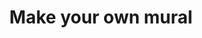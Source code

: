 ---
pid: llg94
title: Make your own mural
location_transcription: a blank wall that isn't being used for anything
coordinates: "[-75.170171704074, 40.028512157633]"
zipcode: '19119'
gen_neighborhood: Northwest Philadelphia
neighborhood: Mount Airy
outside_phl: 
age: '14'
age_range: 13-19
instagram: 
image_file_name: llg_94.jpg
proposal_transcription: |-
  FOLLOW YOUR DREAMS


  Chalk bin—>


  People can write a message on a blank wall. They can draw with chalk, and after a month it will be washed away. You can bring your own chalk.
topic: Uplifting
topic_summary: 0, 0
type: 2D,Garden,Interactive,Mural
keywords_other: chalk, dreams, future, recurring
credit: Elijah Oglesby
image_labels: 
twitter: 
facebook: 
permalink: "/monuments/llg94/"
layout: item-page
---